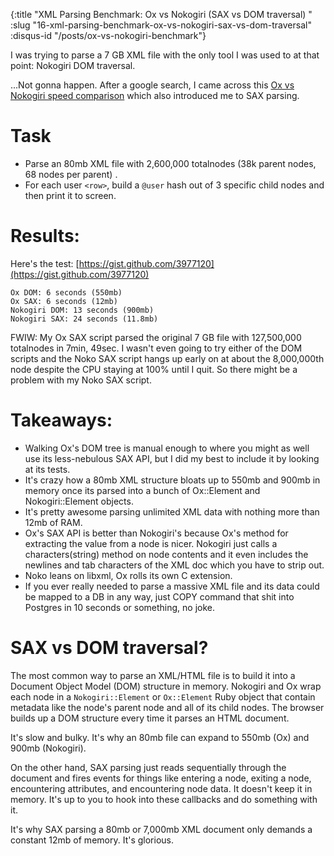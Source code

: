 {:title "XML Parsing Benchmark: Ox vs Nokogiri (SAX vs DOM traversal) "
 :slug "16-xml-parsing-benchmark-ox-vs-nokogiri-sax-vs-dom-traversal"
 :disqus-id "/posts/ox-vs-nokogiri-benchmark"}

I was trying to parse a 7 GB XML file with the only tool I was used to at that point: Nokogiri DOM traversal.

...Not gonna happen. After a google search, I came across this [Ox vs Nokogiri speed comparison](http://www.ohler.com/dev/xml_with_ruby/xml_with_ruby.html) which also introduced me to SAX parsing.

# Task

* Parse an 80mb XML file with 2,600,000 totalnodes (38k parent nodes, 68 nodes per parent) .
* For each user `<row>`, build a `@user` hash out of 3 specific child nodes and then print it to screen.

# Results:

Here's the test: [https://gist.github.com/3977120](https://gist.github.com/3977120)

```text
Ox DOM: 6 seconds (550mb)
Ox SAX: 6 seconds (12mb)
Nokogiri DOM: 13 seconds (900mb)
Nokogiri SAX: 24 seconds (11.8mb)
```

FWIW: My Ox SAX script parsed the original 7 GB file with 127,500,000 totalnodes in 7min, 49sec. I wasn't even going to try either of the DOM scripts and the Noko SAX script hangs up early on at about the 8,000,000th node despite the CPU staying at 100% until I quit. So there might be a problem with my Noko SAX script.

# Takeaways:

* Walking Ox's DOM tree is manual enough to where you might as well use its less-nebulous SAX API, but I did my best to include it by looking at its tests.
* It's crazy how a 80mb XML structure bloats up to 550mb and 900mb in memory once its parsed into a bunch of Ox::Element and Nokogiri::Element objects.
* It's pretty awesome parsing unlimited XML data with nothing more than 12mb of RAM.
* Ox's SAX API is better than Nokogiri's because Ox's method for extracting the value from a node is nicer. Nokogiri just calls a characters(string) method on node contents and it even includes the newlines and tab characters of the XML doc which you have to strip out.
* Noko leans on libxml, Ox rolls its own C extension.
* If you ever really needed to parse a massive XML file and its data could be mapped to a DB in any way, just COPY command that shit into Postgres in 10 seconds or something, no joke.

# SAX vs DOM traversal?

The most common way to parse an XML/HTML file is to build it into a Document Object Model (DOM) structure in memory. Nokogiri and Ox wrap each node in a `Nokogiri::Element` or `Ox::Element` Ruby object that contain metadata like the node's parent node and all of its child nodes. The browser builds up a DOM structure every time it parses an HTML document. 

It's slow and bulky. It's why an 80mb file can expand to 550mb (Ox) and 900mb (Nokogiri).

On the other hand, SAX parsing just reads sequentially through the document and fires events for things like entering a node, exiting a node, encountering attributes, and encountering node data. It doesn't keep it in memory. It's up to you to hook into these callbacks and do something with it.

It's why SAX parsing a 80mb or 7,000mb XML document only demands a constant 12mb of memory. It's glorious.
